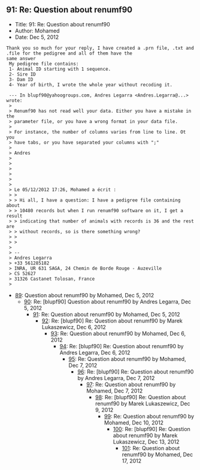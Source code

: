## 91: Re: Question about renumf90

- Title: 91: Re: Question about renumf90
- Author: Mohamed
- Date: Dec 5, 2012

```
Thank you so much for your reply, I have created a .prn file, .txt and .file for the pedigree and all of them have the
same answer
 My pedigree file contains:
 1- Animal ID starting with 1 sequence.
 2- Sire ID
 3- Dam ID
 4- Year of birth, I wrote the whole year without recoding it. 

 --- In blupf90@yahoogroups.com, Andres Legarra <Andres.Legarra@...> wrote:
 >
 > Renumf90 has not read well your data. Either you have a mistake in the 
 > parameter file, or you have a wrong format in your data file.
 > 
 > For instance, the number of columns varies from line to line. Ot you 
 > have tabs, or you have separated your columns with ";"
 > 
 > Andres
 > 
 > 
 > 
 > 
 > 
 > 
 > Le 05/12/2012 17:26, Mohamed a écrit :
 > >
 > > Hi all, I have a question: I have a pedigree file containing about 
 > > 10480 records but when I run renumf90 software on it, I get a result 
 > > indicating that number of animals with records is 36 and the rest are 
 > > without records, so is there something wrong?
 > >
 > > 
 > 
 > -- 
 > Andres Legarra
 > +33 561285182
 > INRA, UR 631 SAGA, 24 Chemin de Borde Rouge - Auzeville
 > CS 52627
 > 31326 Castanet Tolosan, France
 > 
```

- [89](0089.md): Question about renumf90 by Mohamed, Dec 5, 2012
    - [90](0090.md): Re: [blupf90] Question about renumf90 by Andres Legarra, Dec 5, 2012
        - [91](0091.md): Re: Question about renumf90 by Mohamed, Dec 5, 2012
            - [92](0092.md): Re: [blupf90] Re: Question about renumf90 by Marek Lukaszewicz, Dec 6, 2012
                - [93](0093.md): Re: Question about renumf90 by Mohamed, Dec 6, 2012
                    - [94](0094.md): Re: [blupf90] Re: Question about renumf90 by Andres Legarra, Dec 6, 2012
                        - [95](0095.md): Re: Question about renumf90 by Mohamed, Dec 7, 2012
                            - [96](0096.md): Re: [blupf90] Re: Question about renumf90 by Andres Legarra, Dec 7, 2012
                                - [97](0097.md): Re: Question about renumf90 by Mohamed, Dec 7, 2012
                                    - [98](0098.md): Re: [blupf90] Re: Question about renumf90 by Marek Lukaszewicz, Dec 9, 2012
                                        - [99](0099.md): Re: Question about renumf90 by Mohamed, Dec 10, 2012
                                            - [100](0100.md): Re: [blupf90] Re: Question about renumf90 by Marek Lukaszewicz, Dec 13, 2012
                                                - [101](0101.md): Re: Question about renumf90 by Mohamed, Dec 17, 2012
